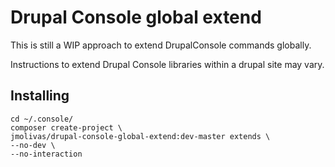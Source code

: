 # Drupal Console global extend 

This is still a WIP approach to extend DrupalConsole commands globally.

Instructions to extend Drupal Console libraries within a drupal site may vary.

## Installing
```
cd ~/.console/
composer create-project \
jmolivas/drupal-console-global-extend:dev-master extends \
--no-dev \
--no-interaction
```
